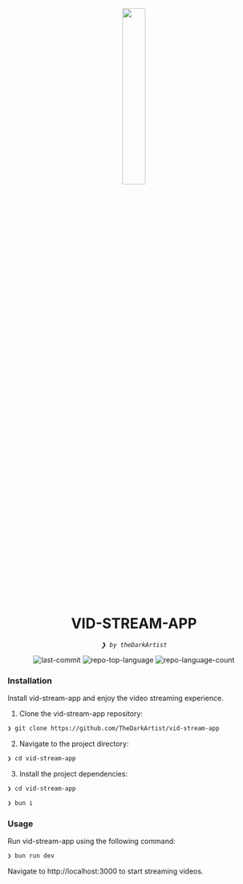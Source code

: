<div align="center">
    <img src="https://www.thedarkartist.in/favicon.ico" align="center" width="30%">
</div>
<h1 align="center">VID-STREAM-APP</h1>
<p align="center">
	<em><code>❯ by theDarkArtist</code></em>
</p>
<p align="center">
	<img src="https://img.shields.io/github/last-commit/theDarkArtist/vid-stream-app?style=default&logo=git&logoColor=white&color=0080ff" alt="last-commit">
	<img src="https://img.shields.io/github/languages/top/theDarkArtist/vid-stream-app?style=default&color=0080ff" alt="repo-top-language">
	<img src="https://img.shields.io/github/languages/count/theDarkArtist/vid-stream-app?style=default&color=0080ff" alt="repo-language-count">
</p>

### Installation

Install vid-stream-app and enjoy the video streaming experience.

1. Clone the vid-stream-app repository:

```sh
❯ git clone https://github.com/TheDarkArtist/vid-stream-app
```

2. Navigate to the project directory:

```sh
❯ cd vid-stream-app
```

3. Install the project dependencies:

```sh
❯ cd vid-stream-app
```

```sh
❯ bun i
```

### Usage

Run vid-stream-app using the following command:

```sh
❯ bun run dev
```

Navigate to http://localhost:3000 to start streaming videos.
